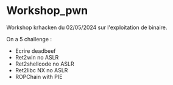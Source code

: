 # Workshop_pwn

Workshop krhacken du 02/05/2024 sur l'exploitation de binaire.

On a 5 challenge :
+ Ecrire deadbeef 
+ Ret2win no ASLR
+ Ret2shellcode no ASLR
+ Ret2libc NX no ASLR
+ ROPChain with PIE
